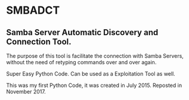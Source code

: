 # SMBADCT
Samba Server Automatic Discovery and Connection Tool.
-----------------------------------------------------
The purpose of this tool is facilitate the connection with Samba Servers, without the need of retyping commands over and over again.

Super Easy Python Code.
Can be used as a Exploitation Tool as well.

This was my first Python Code, it was created in July 2015.
Reposted in November 2017.
